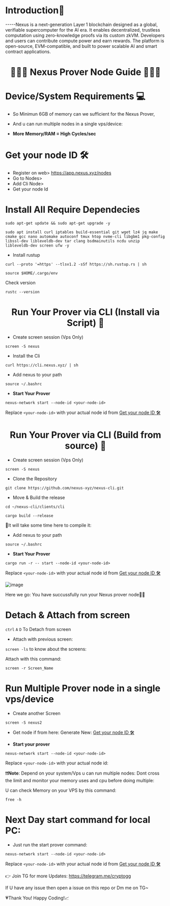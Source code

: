 <div align="left">

#   **Introduction📔**

</div>

-----Nexus is a next-generation Layer 1 blockchain designed as a global, verifiable supercomputer for the AI era. It enables decentralized, trustless computation using zero-knowledge proofs via its custom zkVM. Developers and users can contribute compute power and earn rewards. The platform is open-source, EVM-compatible, and built to power scalable AI and smart contract applications.


<div align="center">

#  👨🏻‍💻 **Nexus Prover Node Guide** 👨🏻‍💻

</div>


# Device/System Requirements 💻

* So Minimun 6GB of memory can we sufficient for the Nexus Prover, 

* And u can run multiple nodes in a single vps/device:

* **More Memory/RAM = High Cycles/sec**

# Get your node ID 🛠


* Register on web> https://app.nexus.xyz/nodes
* Go to Nodes>
* Add Cli Node> 
* Get your node Id


# Install All Require Dependecies


```
sudo apt-get update && sudo apt-get upgrade -y
```

```
sudo apt install curl iptables build-essential git wget lz4 jq make cmake gcc nano automake autoconf tmux htop nvme-cli libgbm1 pkg-config libssl-dev libleveldb-dev tar clang bsdmainutils ncdu unzip libleveldb-dev screen ufw -y
```

* Install rustup

```
curl --proto '=https' --tlsv1.2 -sSf https://sh.rustup.rs | sh
```

```
source $HOME/.cargo/env
```

Check version

```
rustc --version
```


<div align="center">

#  Run Your Prover via CLI (Install via Script) 🍥

</div>



* Create screen session (Vps Only)

```
screen -S nexus
```


* Install the Cli

```
curl https://cli.nexus.xyz/ | sh
```

* Add nexus to your path

```
source ~/.bashrc
```

* **Start Your Prover**

```
nexus-network start --node-id <your-node-id>
```

Replace `<your-node-id>` with your actual node id from [Get your node ID 🛠](https://github.com/Mayankgg01/Nexus_Prover_Node_Guide/edit/main/README.md#get-your-node-id-)



<div align="center">

#  Run Your Prover via CLI (Build from source) 🍥

</div>


* Create screen session (Vps Only)

```
screen -S nexus
```

* Clone the Repository


```
git clone https://github.com/nexus-xyz/nexus-cli.git
```

* Move & Build the release

```
cd ~/nexus-cli/clients/cli
```

```
cargo build --release
```


🔺It will take some time here to compile it:


* Add nexus to your path

```
source ~/.bashrc
```


* **Start Your Prover**

```
cargo run -r -- start --node-id <your-node-id>
```

Replace `<your-node-id>` with your actual node id from [Get your node ID 🛠](https://github.com/Mayankgg01/Nexus_Prover_Node_Guide/edit/main/README.md#get-your-node-id-)




![image](https://github.com/user-attachments/assets/a2c9bb37-e72b-4c42-8d7a-14554de938e5)


Here we go: You have succussfully run your Nexus prover node🚀😙


# Detach & Attach from screen

`ctrl` `A` `D` To Detach from screen 

* Attach with previous screen:


`screen -ls` to know about the screens:

Attach with this command:

`screen -r Screen_Name` 


# Run Multiple Prover node in a single vps/device

* Create another Screen 

```
screen -S nexus2
```

* Get node if from here: Generate New: [Get your node ID 🛠](https://github.com/Mayankgg01/Nexus_Prover_Node_Guide/edit/main/README.md#get-your-node-id-)

* **Start your prover**

```
nexus-network start --node-id <your-node-id>
```

Replace `<your-node-id>` with your actual node id:


❗❗**Note**:  Depend on your system/Vps u can run multiple nodes: Dont cross the limit and monitor your memory uses and cpu before doing multiple:

U can check Memory on your VPS by this command:

```
free -h
```


# Next Day start command for local PC:

* Just run the start prover command:

```
nexus-network start --node-id <your-node-id>
```

Replace `<your-node-id>` with your actual node id from [Get your node ID 🛠](https://github.com/Mayankgg01/Nexus_Prover_Node_Guide/edit/main/README.md#get-your-node-id-)



👉 Join TG for more Updates: https://telegram.me/cryptogg

If U have any issue then open a issue on this repo or Dm me on TG~

💗Thank You! Happy Coding!📈
